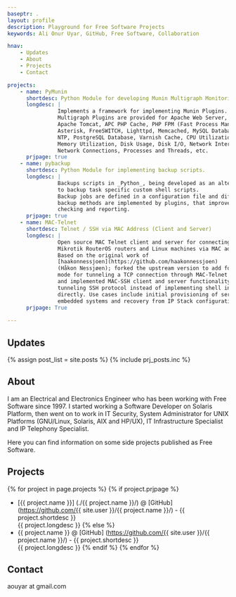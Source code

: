 ```yaml
---
baseptr: .
layout: profile
description: Playground for Free Software Projects
keywords: Ali Onur Uyar, GitHub, Free Software, Collaboration

hnav:
    - Updates
    - About
    - Projects
    - Contact

projects:
    - name: PyMunin
      shortdesc: Python Module for developing Munin Multigraph Monitoring Plugins
      longdesc: |
                Implements a framework for implementing Munin Plugins.
                Multigraph Plugins are provided for Apache Web Server, 
                Apache Tomcat, APC PHP Cache, PHP FPM (Fast Process Manager), 
                Asterisk, FreeSWITCH, Lighttpd, Memcached, MySQL Database, Nginx, 
                NTP, PostgreSQL Database, Varnish Cache, CPU Utilization, 
                Memory Utilization, Disk Usage, Disk I/O, Network Interfaces, 
                Network Connections, Processes and Threads, etc.
      prjpage: true
    - name: pybackup
      shortdesc: Python Module for implementing backup scripts.
      longdesc: |
                Backups scripts in _Python_, being developed as an alternative 
                to backup task specific custom shell scripts.
                Backup jobs are defined in a configuration file and different 
                backup methods are implemented by plugins, that improve on error 
                checking and reporting.
      prjpage: true
    - name: MAC-Telnet
      shortdesc: Telnet / SSH via MAC Address (Client and Server)
      longdesc: |
                Open source MAC Telnet client and server for connecting to 
                Mikrotik RouterOS routers and Linux machines via MAC address. 
                Based on the original work of 
                [haakonnessjoen](https://github.com/haakonnessjoen) 
                (Håkon Nessjøen); forked the upstream version to add forwarding 
                mode for tunneling a TCP connection through MAC-Telnet protocol, 
                and implemented MAC-SSH client and server functionality for 
                tunneling SSH protocol instead of implementing shell interface 
                directly. Use cases include initial provisioning of servers and 
                embedded systems and recovery from IP Stack configuration errors.
      prjpage: True
	
---
```



Updates
-------

{% assign post_list = site.posts %}
{% include prj_posts.inc %}


About
-----

I am an Electrical and Electronics Engineer who has been working with Free 
Software since 1997. I started working a Software Developer on Solaris Platform,
then went on to work in IT Security, System Administrator for UNIX Platforms
(GNU/Linux, Solaris, AIX and HP/UX), IT Infrastructure Specialist and 
IP Telephony Specialist.

Here you can find information on some side projects published as Free Software.


Projects
--------

{% for project in page.projects %}
{% if project.prjpage %}
* [{{ project.name }}] (./{{ project.name }}/)
  @ [GitHub] (https://github.com/{{ site.user }}/{{ project.name }}/) - {{ project.shortdesc }}
  <br>{{ project.longdesc }}
{% else %}
* {{ project.name }}
  @ [GitHub] (https://github.com/{{ site.user }}/{{ project.name }}/) - {{ project.shortdesc }}
  <br>{{ project.longdesc }}
{% endif %}
{% endfor %}


Contact
-------

aouyar at gmail.com